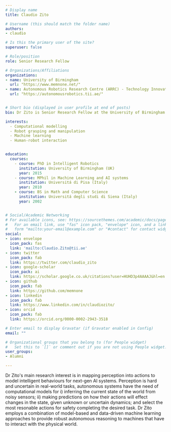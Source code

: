 ```yaml
---
# Display name
title: Claudio Zito

# Username (this should match the folder name)
authors:
- claudio

# Is this the primary user of the site?
superuser: false

# Role/position
role: Senior Research Fellow

# Organizations/Affiliations
organizations:
- name: University of Birmingham
  url: "https://www.memnone.net/"
- name: Autonomous Robotics Research Centre (ARRC) - Technology Innovation Institute (TII)
  url: "https://autonomousrobotics.tii.ae/"


# Short bio (displayed in user profile at end of posts)
bio: Dr Zito is Senior Research Fellow at the University of Birmingham (UK) in the Centre for Computational Neuroscience and Cognitive Robotics, and Lead Scientist at the Technology Innovation Institute (UAE) in the Autonomous Robotics Research Centre. 

interests:
  - Computational modelling
  - Robot grasping and manipulation
  - Machine learning
  - Human-robot interaction


education:
  courses:
    - course: PhD in Intelligent Robotics
      institution: University of Birmingham (UK)
      year: 2015
    - course: MPhil in Machine Learning and AI systems
      institution: Universitá di Pisa (Italy)
      year: 2010
    - course: BS in Math and Computer Science
      institution: Universitá degli studi di Siena (Italy)
      year: 2002	  


# Social/Academic Networking
# For available icons, see: https://sourcethemes.com/academic/docs/page-builder/#icons
#   For an email link, use "fas" icon pack, "envelope" icon, and a link in the
#   form "mailto:your-email@example.com" or "#contact" for contact widget.
social:
- icon: envelope
  icon_pack: fas
  link: 'mailto:Claudio.Zito@tii.ae' 
- icon: twitter
  icon_pack: fab
  link: https://twitter.com/claudio_zito
- icon: google-scholar
  icon_pack: ai
  link: https://scholar.google.co.uk/citations?user=HUHD3p4AAAAJ&hl=en
- icon: github
  icon_pack: fab
  link: https://github.com/memnone
- icon: linkedin
  icon_pack: fab
  link: https://www.linkedin.com/in/claudiozito/
- icon: orcid
  icon_pack: fab  
  link: https://orcid.org/0000-0002-2943-3518

# Enter email to display Gravatar (if Gravatar enabled in Config)
email: ""

# Organizational groups that you belong to (for People widget)
#   Set this to `[]` or comment out if you are not using People widget.
user_groups:
- Alumni

---
```

Dr Zito's main research interest is in mapping perception into actions to model intelligent behaviours for next-gen AI systems. Perception is hard and uncertain in real-world tasks, autonomous systems have the need of computational models for i) inferring the current state of the world from noisy sensors; ii) making predictions on how their actions will effect changes in the state, given unknown or uncertain dynamics; and select the most resonable actions for safety completing the desired task. Dr Zito employs a combination of model-based and data-driven machine learning approaches to provide robust autonomous reasoning to machines that have to interact with the physical world.  




